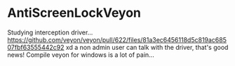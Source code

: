 # AntiScreenLockVeyon
Studying interception driver...
https://github.com/veyon/veyon/pull/622/files/81a3ec6456118d5c819ac68507fbf63555442c92 xd 
a non admin user can talk with the driver, that's good news!
Compile veyon for windows is a lot of pain...
